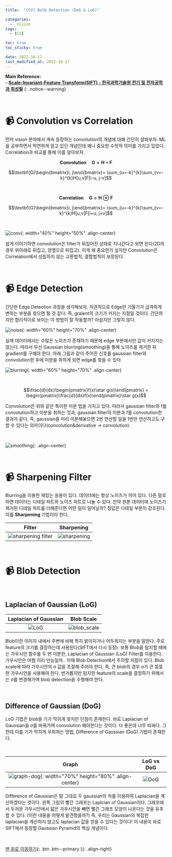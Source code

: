 ```yaml
---
title:  "[CV] Bolb Detection (DoG & LoG)" 

categories:
  -  Vision
tags:
  - [CS]

toc: true
toc_sticky: true

date: 2022-10-17
last_modified_at: 2022-10-17
---
```


**Main Reference: <br>- [Scale-Invariant-Feature Transform(SIFT) - 한국과학기술원 전기 및 전자공학과 최성필](https://trekhleb.dev/blog/2021/content-aware-image-resizing-in-javascript/)**
{: .notice--warning}


<br>

# 📹 Convolution vs Correlation

먼저 vision 분야에서 계속 등장하는 convolution의 개념에 대해 간단히 살펴보자. ML을 공부하면서 막연하게 알고 있던 개념인데 꽤나 중요한 수학적 의미를 가지고 있었다. Correlation과 비교를 통해 이를 알아보자.

$$\mathbf{Convolution  \quad  G = H \star F }$$

$$\textbf{G}\begin{bmatrix}i, j\end{bmatrix}= \sum_{u=-k}^{k}\sum_{v=-k}^{k}H[u,v]F[i-u, j-v]$$

<br>

$$\mathbf{Correlation  \quad  G = H \otimes F }$$

$$\textbf{G}\begin{bmatrix}i, j\end{bmatrix}= \sum_{u=-k}^{k}\sum_{v=-k}^{k}H[u,v]F[i+u, j+v]$$

<br>

![conv](https://user-images.githubusercontent.com/96368476/196095317-327b3280-26c3-4f7d-b68c-6dfd293c3c90.png){: width="40%" height="50%" .align-center}

쉽게 이야기하면 convolution은 filter가 뒤집어진 상태로 지나간다고 보면 된다(2D의 경우 위아래로 뒤집고, 양옆으로 뒤집고). 이게 왜 중요한가 싶지만 Convolution은 Correlation에서 성립하지 않는 교환법칙, 결합법칙이 보장된다. 


<br>


# 📹 Edge Detection

간단한 Edge Detection 과정을 생각해보자. 직관적으로 Edge란 기울기가 급격하게 변하는 부분을 찾으면 될 것 같다. 즉, graient의 크기가 커지는 지점일 것이다. 간단하지만 합리적이로 보이는 이 방법이 잘 작동할까? 아쉽지만 그렇지 않다.

![noise](https://user-images.githubusercontent.com/96368476/196155065-04956a71-0de1-406b-b126-aaf74e7b411d.png){: width="60%" height="70%" .align-center}

실제 데이터에서는 수많은 노이즈가 존재하기 때문에 edge 부분에서만 값이 커지지는 않는다. 따라서 우선 Gaussian blurring(smoothing)을 통해 노이즈를 제거한 뒤 gradient를 구해야 한다. 아래 그림과 같이 주어진 신호를 gaussian filter와 convolution한 후에 미분을 취하게 되면 edge를 찾을 수 있다.

![blurring](https://user-images.githubusercontent.com/96368476/196156057-44ecb7ac-75b7-4dd2-8f1b-39fbb54002f7.png){: width="60%" height="70%" .align-center}

<br>

$$\frac{d}{dx}\begin{pmatrix}f(x)\star g(x)\end{pmatrix} = \begin{pmatrix}\frac{d}{dx}f(x)\end{pmatrix}\star g(x)$$

Convolution은 위와 같은 특이한 미분 법을 가지고 있다. 따라서 gaussian filter와 f를 convolution하고 미분을 취하는 것과, gaussian filter의 미분과 f를 convolution한 결과가 같다. 즉, gaussian을 미리 미분해놓으면 2번 연산할 일을 1번만 연산하고도 구할 수 있다는 의미이다(convolution&derivative -> convolution).

<br>

![smoothing](https://user-images.githubusercontent.com/96368476/196164287-7845fc18-76f9-40aa-a90d-a932de515b37.png){: .align-center}


<br>

# 📹 Sharpening Filter

Blurring을 이용한 재밌는 응용이 있다. 데이터에는 항상 노이즈가 끼어 있다. 다른 말로 하면 데이터는 디테일 파트와 노이즈 파트로 나눌 수 있다. 만약 원본 데이터에 노이즈가 제거된 디테일 파트를 더해준다면 어떤 일이 일어날까? 정답은 디테일 부분이 강조된다. 이를 **Sharpening** 기법이라 한다.

| Filter | Sharpening |
|:-:|:-:|
|![sharpening filter](https://user-images.githubusercontent.com/96368476/196190380-f3d31c10-617c-440d-b1d5-db22bb6721b0.png)|![sharpening](https://user-images.githubusercontent.com/96368476/196190389-63718e1a-fa46-4ff7-a51d-d774959148bb.png)|



<br>

# 📹 Blob Detection

<br>

## Laplacian of Gaussian (LoG)

| Laplacian of Gaussian | Blob Scale |
|:-:|:-:|
|![LoG](https://user-images.githubusercontent.com/96368476/196193254-36509e9e-9265-46c3-bb37-7dd31261cfec.png)|![blob_scale](https://user-images.githubusercontent.com/96368476/196194712-38e11656-6d0a-484c-8cc9-ebccaae94a6d.png)|

Blob이란 이미지 내에서 주변에 비해 특히 밝아지거나 어두워지는 부분을 말한다. 주로 feature의 크기를 결정하는데 사용된다(SIFT에서 다시 등장). 보통 Blob을 탐지할 때에는 가우시안 함수를 두 번 미분한, Laplacian of Gaussian (LoG) Filter를 이용한다. 가우시안은 어쩜 이리 만능일까.. 이때 Blob Detection에서 주의할 지점이 있다. Blob scale에 따라 가우시안의 σ 값을 조절해 주어야 한다. 즉, 큰 blob의 경우 σ가 큰 뚱뚱한 가우시안을 사용해야 한다. 번거롭지만 탐지한 feature의 scale을 결정하기 위해서는 σ를 변경해가며 blob detection을 수행해야 한다.

<br>

## Difference of Gaussian (DoG)

LoG 기법은 blob을 기가 막히게 찾지만 단점이 존재한다. 바로 Laplacian of Gaussian을 σ를 바꿔가며 convolution 해야한다는 것이다. 다 좋은데 너무 비싸다. 그런데 이를 기가 막히게 우회하는 방법, Difference of Gaussian (DoG) 기법이 존재한다. 

<br>

| Graph | LoG vs DoG |
|:-:|:-:|
|![graph-dog](https://user-images.githubusercontent.com/96368476/196207112-7c329bc5-2700-4384-9068-83fb832db610.png){: width="70%" height="80%" .align-center}|![DoG](https://user-images.githubusercontent.com/96368476/196207113-4688a320-5de0-4344-a547-f94dcdc20a32.png)|


Difference of Gaussian은 말 그대로 두 gaussian의 차를 이용하여 Laplacian을 계산하겠다는 것이다. 왼쪽 그림의 빨간 그래프는 Laplcian of Gaussian이다. 그래프에서 두꺼운 가우시안에서 얇은 가우시안을 빼면 빨간 그래프 모양이 나온다는 것을 유추할 수 있다. (이런 내용을 어떻게 발견했을까?) 즉, 우리는 Gaussian의 복잡한 laplacian을 계산하지 않고도 laplacian 값을 얻을 수 있다는 것이다! 이 내용이 바로  SIFT에서 등장할 Gaussian Pyramid의 핵심 개념이다.


<br>



[맨 위로 이동하기](#){: .btn .btn--primary }{: .align-right}
